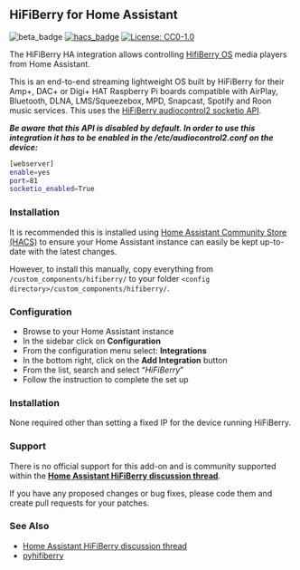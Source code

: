 ## HiFiBerry for Home Assistant

![beta_badge](https://img.shields.io/badge/maturity-Beta-yellow.png)
[![hacs_badge](https://img.shields.io/badge/HACS-Default-orange.svg)](https://github.com/custom-components/hacs)
[![License: CC0-1.0](https://img.shields.io/badge/License-CC0%201.0-lightgrey.svg)](http://creativecommons.org/publicdomain/zero/1.0/)

The HiFiBerry HA integration allows controlling [HifiBerry OS](https://www.hifiberry.com/hifiberryos/) media players from Home Assistant.

This is an end-to-end streaming lightweight OS built by HiFiBerry for their Amp+, DAC+ or Digi+ HAT Raspberry Pi boards compatible with AirPlay, Bluetooth, DLNA, LMS/Squeezebox, MPD, Snapcast, Spotify and Roon music services. This uses the [HiFiBerry audiocontrol2 socketio API](https://github.com/hifiberry/audiocontrol2/blob/master/doc/socketio_api.md).
 
***Be aware that this API is disabled by default. In order to use this integration it has to be enabled in the /etc/audiocontrol2.conf on the device:***
```bash
[webserver]
enable=yes
port=81
socketio_enabled=True
```

### Installation

It is recommended this is installed using [Home Assistant Community Store (HACS)](https://hacs.xyz/) to ensure your Home Assistant instance can easily be kept up-to-date with the latest changes.

However, to install this manually, copy everything from `/custom_components/hifiberry/` to your folder `<config directory>/custom_components/hifiberry/`.

### Configuration

- Browse to your Home Assistant instance
- In the sidebar click on  **Configuration**
- From the configuration menu select: **Integrations**
- In the bottom right, click on the **Add Integration** button
- From the list, search and select “_HiFiBerry_”
- Follow the instruction to complete the set up

### Installation

None required other than setting a fixed IP for the device running HiFiBerry.

### Support

There is no official support for this add-on and is community supported within the **[Home Assistant HiFiBerry discussion thread](https://community.home-assistant.io/t/hifiberry-os-media-player-integration/163567)**.

If you have any proposed changes or bug fixes, please code them and create pull requests for your patches.

### See Also

* [Home Assistant HiFiBerry discussion thread](https://community.home-assistant.io/t/hifiberry-os-media-player-integration/163567)
* [pyhifiberry](https://github.com/schnabel/pyhifiberry)
